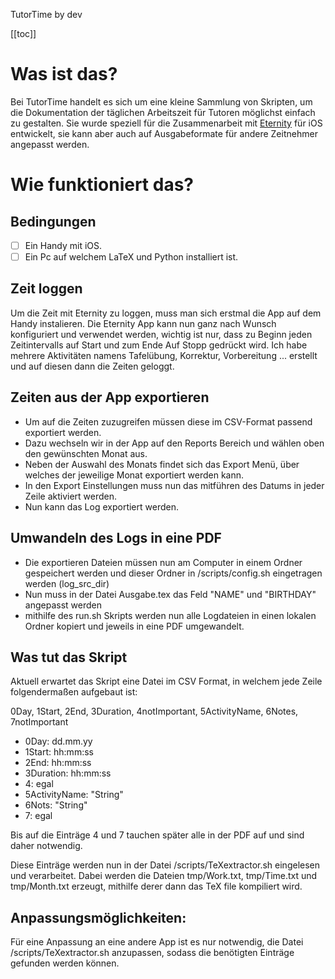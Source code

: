 TutorTime by dev

[[toc]]

# Was ist das?
Bei TutorTime handelt es sich um eine kleine Sammlung von Skripten, um die Dokumentation der täglichen Arbeitszeit für Tutoren möglichst einfach zu gestalten.
Sie wurde speziell für die Zusammenarbeit mit [Eternity](http://www.komorian.com/eternity.html) für iOS entwickelt, sie kann aber auch auf Ausgabeformate für andere Zeitnehmer angepasst werden.



# Wie funktioniert das?
## Bedingungen
* [ ] Ein Handy mit iOS.
* [ ] Ein Pc auf welchem LaTeX und Python installiert ist.
## Zeit loggen
Um die Zeit mit Eternity zu loggen, muss man sich erstmal die App auf dem Handy instalieren.
Die Eternity App kann nun ganz nach Wunsch konfiguriert und verwendet werden, wichtig ist nur, dass zu Beginn jeden Zeitintervalls auf Start und zum Ende Auf Stopp gedrückt wird.
Ich habe mehrere Aktivitäten namens Tafelübung, Korrektur, Vorbereitung ... erstellt und auf diesen dann die Zeiten geloggt.
## Zeiten aus der App exportieren
- Um auf die Zeiten zuzugreifen müssen diese im CSV-Format passend exportiert werden.
- Dazu wechseln wir in der App auf den Reports Bereich und wählen oben den gewünschten Monat aus.
- Neben der Auswahl des Monats findet sich das Export Menü, über welches der jeweilige Monat exportiert werden kann.
- In den Export Einstellungen muss nun das mitführen des Datums in jeder Zeile aktiviert werden.
- Nun kann das Log exportiert werden.

## Umwandeln des Logs in eine PDF
- Die exportieren Dateien müssen nun am Computer in einem Ordner gespeichert werden und dieser Ordner in /scripts/config.sh eingetragen werden (log_src_dir)
- Nun muss in der Datei Ausgabe.tex das Feld "NAME" und "BIRTHDAY" angepasst werden
- mithilfe des run.sh Skripts werden nun alle Logdateien in einen lokalen Ordner kopiert und jeweils in eine PDF umgewandelt.

## Was tut das Skript
Aktuell erwartet das Skript eine Datei im CSV Format, in welchem jede Zeile folgendermaßen aufgebaut ist:

0Day, 1Start, 2End, 3Duration, 4notImportant, 5ActivityName, 6Notes, 7notImportant

- 0Day: dd.mm.yy
- 1Start: hh:mm:ss
- 2End: hh:mm:ss
- 3Duration: hh:mm:ss
- 4: egal
- 5ActivityName: "String"
- 6Nots: "String"
- 7: egal

Bis auf die Einträge 4 und 7 tauchen später alle in der PDF auf und sind daher notwendig.

Diese Einträge werden nun in der Datei /scripts/TeXextractor.sh eingelesen und verarbeitet.
Dabei werden die Dateien tmp/Work.txt, tmp/Time.txt und tmp/Month.txt erzeugt, mithilfe derer dann das TeX file kompiliert wird.

## Anpassungsmöglichkeiten:
Für eine Anpassung an eine andere App ist es nur notwendig, die Datei /scripts/TeXextractor.sh anzupassen, sodass die benötigten Einträge gefunden werden können.
